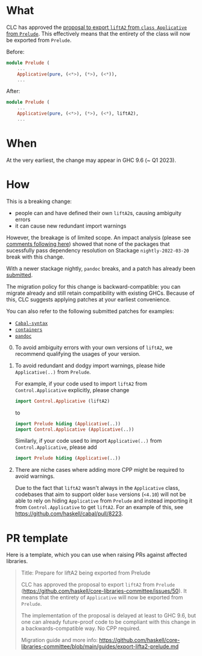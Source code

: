 # What

CLC has approved the
[proposal to export `liftA2` from `class Applicative` from `Prelude`](https://github.com/haskell/core-libraries-committee/issues/3).
This effectively means that the entirety of the class will now be exported from `Prelude`.

Before:

```haskell
module Prelude (
    ...
    Applicative(pure, (<*>), (*>), (<*)),
    ...
```

After:
```haskell
module Prelude (
    ...
    Applicative(pure, (<*>), (*>), (<*), liftA2),
    ...
```

# When

At the very earliest, the change may appear in GHC 9.6 (~ Q1 2023).

# How

This is a breaking change:
* people can and have defined their own `liftA2`s, causing ambiguity errors
* it can cause new redundant import warnings

However, the breakage is of limited scope.
An impact analysis (please see [comments following here](https://github.com/haskell/core-libraries-committee/issues/50#issuecomment-1141704595))
showed that none of the packages that sucessfully pass dependency resolution on Stackage `nightly-2022-03-20` break with this change.

With a newer stackage nightly, `pandoc` breaks, and a patch has already been [submitted][pandoc-patch].

The migration policy for this change is backward-compatible: you can migrate
already and still retain compatibility with existing GHCs. Because of this,
CLC suggests applying patches at your earliest convenience.

You can also refer to the following submitted patches for examples:

* [`Cabal-syntax`](https://github.com/haskell/cabal/pull/8223)
* [`containers`](https://github.com/haskell/containers/pull/841)
* [`pandoc`][pandoc-patch]

0. To avoid ambiguity errors with your own versions of `liftA2`, we recommend qualifying the usages of your version.

1. To avoid redundant and dodgy import warnings, please hide `Applicative(..)` from `Prelude`.

    For example, if your code used to import `liftA2` from `Control.Applicative` explicitly, please
    change

    ```haskell
    import Control.Applicative (liftA2)
    ```

    to

    ```haskell
    import Prelude hiding (Applicative(..))
    import Control.Applicative (Applicative(..))
    ```

    Similarly, if your code used to import `Applicative(..)` from `Control.Applicative`, please
    add

    ```haskell
    import Prelude hiding (Applicative(..))
    ```

2. There are niche cases where adding more CPP might be required to avoid warnings.

    Due to the fact that `liftA2` wasn't always in the `Applicative` class,
    codebases that aim to support older `base` versions (`<4.10`) will not be able to rely on
    hiding `Applicative` from `Prelude` and instead importing it from `Control.Applicative` to get `liftA2`.
    For an example of this, see https://github.com/haskell/cabal/pull/8223.

[pandoc-patch]: https://github.com/jgm/pandoc/pull/8132
# PR template

Here is a template, which you can use when raising PRs against affected
libraries.

> Title: Prepare for liftA2 being exported from Prelude
>
> CLC has approved the proposal to export `liftA2` from `Prelude`
> (https://github.com/haskell/core-libraries-committee/issues/50).
> It means that the entirety of `Applicative` will now be exported from `Prelude`.
>
> The implementation of the proposal is delayed at least to GHC 9.6,
> but one can already future-proof code to be
> compliant with this change in a backwards-compatible way. No CPP required.
>
> Migration guide and more info:
> https://github.com/haskell/core-libraries-committee/blob/main/guides/export-lifta2-prelude.md
